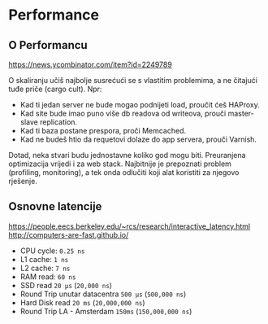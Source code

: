# Performance

## O Performancu

https://news.ycombinator.com/item?id=2249789

O skaliranju učiš najbolje susrećući se s vlastitim problemima, a ne čitajući tuđe priče (cargo cult). Npr:
* Kad ti jedan server ne bude mogao podnijeti load, proučit ćeš HAProxy.
* Kad site bude imao puno više db readova od writeova, prouči master-slave replication.
* Kad ti baza postane prespora, proči Memcached.
* Kad ne budeš htio da requetovi dolaze do app servera, prouči Varnish.

Dotad, neka stvari budu jednostavne koliko god mogu biti. Preuranjena optimizacija vrijedi i za web stack. Najbitnije je prepoznati problem (profiling, monitoring), a tek onda odlučiti koji alat koristiti za njegovo rješenje.

## Osnovne latencije

https://people.eecs.berkeley.edu/~rcs/research/interactive_latency.html
http://computers-are-fast.github.io/

* CPU cycle: `0.25 ns`
* L1 cache: `1 ns`
* L2 cache: `7 ns`
* RAM read: `60 ns`
* SSD read `20 μs` (`20,000 ns`)
* Round Trip unutar datacentra `500 μs` (`500,000 ns`)
* Hard Disk read `20 ms` (`20,000,000 ns`)
* Round Trip LA - Amsterdam `150ms` (`150,000,000 ns`)
